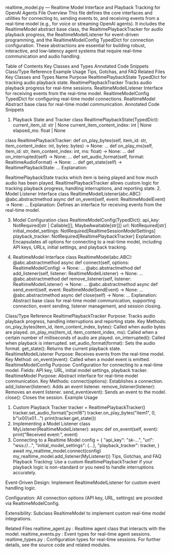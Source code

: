 realtime_model.py — Realtime Model Interface and Playback Tracking for OpenAI Agents
File Overview
This file defines the core interfaces and utilities for connecting to, sending events to, and receiving events from a real-time model (e.g., for voice or streaming OpenAI agents). It includes the RealtimeModel abstract base class, the RealtimePlaybackTracker for audio playback progress, the RealtimeModelListener for event-driven programming, and the RealtimeModelConfig TypedDict for connection configuration. These abstractions are essential for building robust, interactive, and low-latency agent systems that require real-time communication and audio handling.

Table of Contents
Key Classes and Types
Annotated Code Snippets
Class/Type Reference
Example Usage
Tips, Gotchas, and FAQ
Related Files
Key Classes and Types
Name	Purpose
RealtimePlaybackState	TypedDict for tracking audio playback state.
RealtimePlaybackTracker	Tracks audio playback progress for real-time sessions.
RealtimeModelListener	Interface for receiving events from the real-time model.
RealtimeModelConfig	TypedDict for configuring real-time model connections.
RealtimeModel	Abstract base class for real-time model communication.
Annotated Code Snippets
1. Playback State and Tracker
class RealtimePlaybackState(TypedDict):
    current_item_id: str | None
    current_item_content_index: int | None
    elapsed_ms: float | None

class RealtimePlaybackTracker:
    def on_play_bytes(self, item_id: str, item_content_index: int, bytes: bytes) -> None: ...
    def on_play_ms(self, item_id: str, item_content_index: int, ms: float) -> None: ...
    def on_interrupted(self) -> None: ...
    def set_audio_format(self, format: RealtimeAudioFormat) -> None: ...
    def get_state(self) -> RealtimePlaybackState: ...
Explanation:

RealtimePlaybackState tracks which item is being played and how much audio has been played.
RealtimePlaybackTracker allows custom logic for tracking playback progress, handling interruptions, and reporting state.
2. Model Listener Interface
class RealtimeModelListener(abc.ABC):
    @abc.abstractmethod
    async def on_event(self, event: RealtimeModelEvent) -> None: ...
Explanation:
Defines an interface for receiving events from the real-time model.

3. Model Configuration
class RealtimeModelConfig(TypedDict):
    api_key: NotRequired[str | Callable[[], MaybeAwaitable[str]]]
    url: NotRequired[str]
    initial_model_settings: NotRequired[RealtimeSessionModelSettings]
    playback_tracker: NotRequired[RealtimePlaybackTracker]
Explanation:
Encapsulates all options for connecting to a real-time model, including API keys, URLs, initial settings, and playback tracking.

4. RealtimeModel Interface
class RealtimeModel(abc.ABC):
    @abc.abstractmethod
    async def connect(self, options: RealtimeModelConfig) -> None: ...
    @abc.abstractmethod
    def add_listener(self, listener: RealtimeModelListener) -> None: ...
    @abc.abstractmethod
    def remove_listener(self, listener: RealtimeModelListener) -> None: ...
    @abc.abstractmethod
    async def send_event(self, event: RealtimeModelSendEvent) -> None: ...
    @abc.abstractmethod
    async def close(self) -> None: ...
Explanation:
Abstract base class for real-time model communication, supporting connection, event sending, listener management, and session closing.

Class/Type Reference
RealtimePlaybackTracker
Purpose: Tracks audio playback progress, handling interruptions and reporting state.
Key Methods:
on_play_bytes(item_id, item_content_index, bytes): Called when audio bytes are played.
on_play_ms(item_id, item_content_index, ms): Called when a certain number of milliseconds of audio are played.
on_interrupted(): Called when playback is interrupted.
set_audio_format(format): Sets the audio format.
get_state(): Returns the current playback state.
RealtimeModelListener
Purpose: Receives events from the real-time model.
Key Method: on_event(event): Called when a model event is emitted.
RealtimeModelConfig
Purpose: Configuration for connecting to a real-time model.
Fields: API key, URL, initial model settings, playback tracker.
RealtimeModel
Purpose: Abstract interface for real-time model communication.
Key Methods:
connect(options): Establishes a connection.
add_listener(listener): Adds an event listener.
remove_listener(listener): Removes an event listener.
send_event(event): Sends an event to the model.
close(): Closes the session.
Example Usage
1. Custom Playback Tracker
tracker = RealtimePlaybackTracker()
tracker.set_audio_format("pcm16")
tracker.on_play_bytes("item1", 0, b"\x00\x01...")
print(tracker.get_state())
2. Implementing a Model Listener
class MyListener(RealtimeModelListener):
    async def on_event(self, event):
        print("Received event:", event)
3. Connecting to a Realtime Model
config = {
    "api_key": "sk-...",
    "url": "wss://...",
    "initial_model_settings": {...},
    "playback_tracker": tracker,
}
await my_realtime_model.connect(config)
my_realtime_model.add_listener(MyListener())
Tips, Gotchas, and FAQ
Playback Tracking:
Use a custom RealtimePlaybackTracker if your playback logic is non-standard or you need to handle interruptions accurately.

Event-Driven Design:
Implement RealtimeModelListener for custom event handling logic.

Configuration:
All connection options (API key, URL, settings) are provided via RealtimeModelConfig.

Extensibility:
Subclass RealtimeModel to implement custom real-time model integrations.

Related Files
realtime_agent.py
: Realtime agent class that interacts with the model.
realtime_events.py
: Event types for real-time agent sessions.
realtime_types.py
: Configuration types for real-time sessions.
For further details, see the source code and related modules.